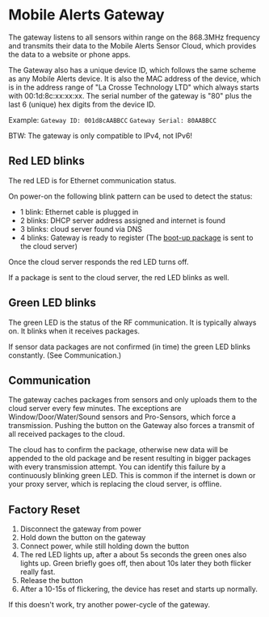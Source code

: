# Mobile Alerts Gateway

The gateway listens to all sensors within range on the 868.3MHz frequency and transmits their data to the Mobile Alerts Sensor Cloud, which provides the data to a website or phone apps.

The Gateway also has a unique device ID, which follows the same scheme as any Mobile Alerts device. It is also the MAC address of the device, which is in the address range of "La Crosse Technology LTD" which always starts with 00:1d:8c:xx:xx:xx. The serial number of the gateway is "80" plus the last 6 (unique) hex digits from the device ID.

Example:
`Gateway ID: 001d8cAABBCC`
`Gateway Serial: 80AABBCC`

BTW: The gateway is only compatible to IPv4, not IPv6!

## Red LED blinks

The red LED is for Ethernet communication status.

On power-on the following blink pattern can be used to detect the status:

- 1 blink: Ethernet cable is plugged in
- 2 blinks: DHCP server address assigned and internet is found
- 3 blinks: cloud server found via DNS
- 4 blinks: Gateway is ready to register (The [boot-up package](MobileAlertsGatewayBinaryUpload) is sent to the cloud server)

Once the cloud server responds the red LED turns off.

If a package is sent to the cloud server, the red LED blinks as well.


## Green LED blinks

The green LED is the status of the RF communication. It is typically always on. It blinks when it receives packages.

If sensor data packages are not confirmed (in time) the green LED blinks constantly. (See Communication.)

## Communication

The gateway caches packages from sensors and only uploads them to the cloud server every few minutes. The exceptions are Window/Door/Water/Sound sensors and Pro-Sensors, which force a transmission. Pushing the button on the Gateway also forces a transmit of all received packages to the cloud.

The cloud has to confirm the package, otherwise new data will be appended to the old package and be resent resulting in bigger packages with every transmission attempt. You can identify this failure by a continuously blinking green LED. This is common if the internet is down or your proxy server, which is replacing the cloud server, is offline.

## Factory Reset

1. Disconnect the gateway from power
2. Hold down the button on the gateway
3. Connect power, while still holding down the button
4. The red LED lights up, after a about 5s seconds the green ones also lights up. Green briefly goes off, then about 10s later they both flicker really fast.
5. Release the button
6. After a 10-15s of flickering, the device has reset and starts up normally.

If this doesn't work, try another power-cycle of the gateway.
